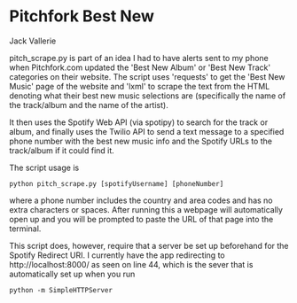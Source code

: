 # **Pitchfork Best New**

Jack Vallerie

pitch_scrape.py is part of an idea I had to have alerts sent to my phone
when Pitchfork.com updated the 'Best New Album' or 'Best New Track' categories
on their website. The script uses 'requests' to get the 'Best New Music' page
of the website and 'lxml' to scrape the text from the HTML denoting what their
best new music selections are (specifically the name of the track/album and the
name of the artist).

It then uses the Spotify Web API (via spotipy) to search for the track or album, and finally
uses the Twilio API to send a text message to a specified phone number with the
best new music info and the Spotify URLs to the track/album if it could find it.


The script usage is

```
python pitch_scrape.py [spotifyUsername] [phoneNumber]
```
where a phone number includes the country and area codes and has no extra
characters or spaces. After running this a webpage will automatically open up
and you will be prompted to paste the URL of that page into the terminal.


This script does, however, require that a server be set up beforehand for the
Spotify Redirect URI.  I currently have the app redirecting to http://localhost:8000/
as seen on line 44, which is the sever that is automatically set up when you run

```
python -m SimpleHTTPServer
```
